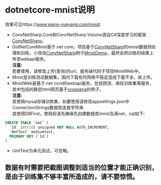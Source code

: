 # dotnetcore-mnist说明
效果可见https://www.wang-yueyang.com/mnist 
* ConvNetSharp.Core和ConvNetSharp.Volume源自C#深度学习的框架 [ConvNetSharp](https://github.com/cbovar/ConvNetSharp)。<br/>
* DotNetCoreMnist基于.net core，项目基于[ConvNetSharp](https://github.com/cbovar/ConvNetSharp)的mnist数据预处理和训练，小改自[ConvNetSharp](https://github.com/cbovar/ConvNetSharp)例子[MnistDemo](https://github.com/cbovar/ConvNetSharp/tree/master/Examples/MnistDemo)，最终会把训练的结果上传至webapi服务。<br/>
**注意:** <br/>
若要使用，请修改上传(查询)的url，服务端代码于项目MnistWeb中。<br>
* Mnist是训练测试数据集，国内下载有时网络不稳定造成下载不全，故上传。<br/>
* MnistWeb是基于.net core的webapi服务，包括预测、保存训练集等服务，其中包括的静态html网页基于[cropperjs](https://github.com/fengyuanchen/cropperjs)的例子。<br/>
**注意:** <br/>
其使用mysql存储训练集，如要使用请修改appsettings.json中ConnectionStrings数据库连接字符串.<br/>
其使用DBFirst，使用前请先确保先创建数据库mnist及表net，sql如下:
```sql
CREATE TABLE `net` (
  `Id` int(10) unsigned NOT NULL AUTO_INCREMENT,
  `NetText` mediumtext,
  PRIMARY KEY (`Id`)
)
```
* UnitTest为单元测试，可忽略。<br/>
## 数据有时需要把截图调整到适当的位置才能正确识别，是由于训练集不够丰富所造成的，请不要惊慌。
